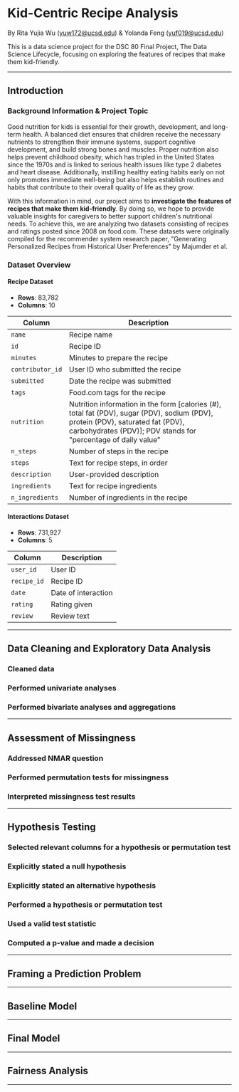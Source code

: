 # Kid-Centric Recipe Analysis  

By Rita Yujia Wu (yuw172@ucsd.edu) & Yolanda Feng (yuf019@ucsd.edu)  

This is a data science project for the DSC 80 Final Project, The Data Science Lifecycle, focusing on exploring the features of recipes that make them kid-friendly.

---
## Introduction

### Background Information & Project Topic
Good nutrition for kids is essential for their growth, development, and long-term health. A balanced diet ensures that children receive the necessary nutrients to strengthen their immune systems, support cognitive development, and build strong bones and muscles. Proper nutrition also helps prevent childhood obesity, which has tripled in the United States since the 1970s and is linked to serious health issues like type 2 diabetes and heart disease. Additionally, instilling healthy eating habits early on not only promotes immediate well-being but also helps establish routines and habits that contribute to their overall quality of life as they grow.

With this information in mind, our project aims to **investigate the features of recipes that make them kid-friendly**. By doing so, we hope to provide valuable insights for caregivers to better support children's nutritional needs. To achieve this, we are analyzing two datasets consisting of recipes and ratings posted since 2008 on food.com. These datasets were originally compiled for the recommender system research paper, "Generating Personalized Recipes from Historical User Preferences" by Majumder et al.

### Dataset Overview
#### 	Recipe Dataset
- **Rows**: 83,782
- **Columns**: 10

| Column          | Description                                                                                                         |
|-----------------|---------------------------------------------------------------------------------------------------------------------|
| `name`          | Recipe name                                                                                                         |
| `id`            | Recipe ID                                                                                                           |
| `minutes`       | Minutes to prepare the recipe                                                                                       |
| `contributor_id`| User ID who submitted the recipe                                                                                    |
| `submitted`     | Date the recipe was submitted                                                                                       |
| `tags`          | Food.com tags for the recipe                                                                                        |
| `nutrition`     | Nutrition information in the form [calories (#), total fat (PDV), sugar (PDV), sodium (PDV), protein (PDV), saturated fat (PDV), carbohydrates (PDV)]; PDV stands for "percentage of daily value" |
| `n_steps`       | Number of steps in the recipe                                                                                       |
| `steps`         | Text for recipe steps, in order                                                                                     |
| `description`   | User-provided description                                                                                           |
| `ingredients`   | Text for recipe ingredients                                                                                         |
| `n_ingredients` | Number of ingredients in the recipe                                                                                 |

#### 	Interactions Dataset
- **Rows**: 731,927
- **Columns**: 5

| Column    | Description           |
|-----------|-----------------------|
| `user_id` | User ID               |
| `recipe_id` | Recipe ID            |
| `date`    | Date of interaction   |
| `rating`  | Rating given          |
| `review`  | Review text           |
---

## Data Cleaning and Exploratory Data Analysis
### Cleaned data
### Performed univariate analyses
### Performed bivariate analyses and aggregations
---
## Assessment of Missingness
### Addressed NMAR question
### Performed permutation tests for missingness
### Interpreted missingness test results
---
## Hypothesis Testing
### Selected relevant columns for a hypothesis or permutation test
### Explicitly stated a null hypothesis
### Explicitly stated an alternative hypothesis
### Performed a hypothesis or permutation test
### Used a valid test statistic
### Computed a p-value and made a decision
---
## Framing a Prediction Problem
---
## Baseline Model
---
## Final Model
---
## Fairness Analysis
---